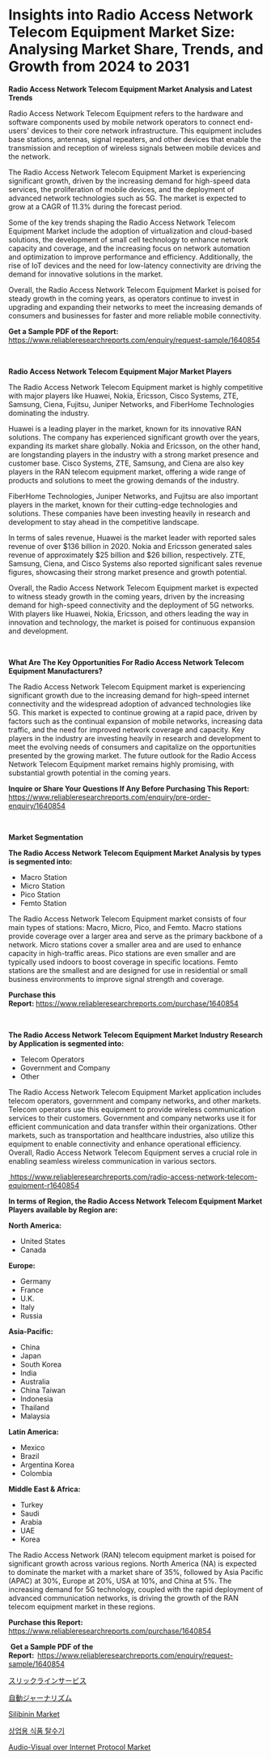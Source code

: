 <p><h1>Insights into Radio Access Network Telecom Equipment Market Size: Analysing Market Share, Trends, and Growth from 2024 to 2031</h1></p><p><strong>Radio Access Network Telecom Equipment Market Analysis and Latest Trends</strong></p>
<p><p>Radio Access Network Telecom Equipment refers to the hardware and software components used by mobile network operators to connect end-users' devices to their core network infrastructure. This equipment includes base stations, antennas, signal repeaters, and other devices that enable the transmission and reception of wireless signals between mobile devices and the network.</p><p>The Radio Access Network Telecom Equipment Market is experiencing significant growth, driven by the increasing demand for high-speed data services, the proliferation of mobile devices, and the deployment of advanced network technologies such as 5G. The market is expected to grow at a CAGR of 11.3% during the forecast period.</p><p>Some of the key trends shaping the Radio Access Network Telecom Equipment Market include the adoption of virtualization and cloud-based solutions, the development of small cell technology to enhance network capacity and coverage, and the increasing focus on network automation and optimization to improve performance and efficiency. Additionally, the rise of IoT devices and the need for low-latency connectivity are driving the demand for innovative solutions in the market.</p><p>Overall, the Radio Access Network Telecom Equipment Market is poised for steady growth in the coming years, as operators continue to invest in upgrading and expanding their networks to meet the increasing demands of consumers and businesses for faster and more reliable mobile connectivity.</p></p>
<p><strong>Get a Sample PDF of the Report:&nbsp;</strong> <a href="https://www.reliableresearchreports.com/enquiry/request-sample/1640854">https://www.reliableresearchreports.com/enquiry/request-sample/1640854</a></p>
<p>&nbsp;</p>
<p><strong>Radio Access Network Telecom Equipment Major Market Players</strong></p>
<p><p>The Radio Access Network Telecom Equipment market is highly competitive with major players like Huawei, Nokia, Ericsson, Cisco Systems, ZTE, Samsung, Ciena, Fujitsu, Juniper Networks, and FiberHome Technologies dominating the industry. </p><p>Huawei is a leading player in the market, known for its innovative RAN solutions. The company has experienced significant growth over the years, expanding its market share globally. Nokia and Ericsson, on the other hand, are longstanding players in the industry with a strong market presence and customer base. Cisco Systems, ZTE, Samsung, and Ciena are also key players in the RAN telecom equipment market, offering a wide range of products and solutions to meet the growing demands of the industry. </p><p>FiberHome Technologies, Juniper Networks, and Fujitsu are also important players in the market, known for their cutting-edge technologies and solutions. These companies have been investing heavily in research and development to stay ahead in the competitive landscape.</p><p>In terms of sales revenue, Huawei is the market leader with reported sales revenue of over $136 billion in 2020. Nokia and Ericsson generated sales revenue of approximately $25 billion and $26 billion, respectively. ZTE, Samsung, Ciena, and Cisco Systems also reported significant sales revenue figures, showcasing their strong market presence and growth potential.</p><p>Overall, the Radio Access Network Telecom Equipment market is expected to witness steady growth in the coming years, driven by the increasing demand for high-speed connectivity and the deployment of 5G networks. With players like Huawei, Nokia, Ericsson, and others leading the way in innovation and technology, the market is poised for continuous expansion and development.</p></p>
<p>&nbsp;</p>
<p><strong>What Are The Key Opportunities For Radio Access Network Telecom Equipment Manufacturers?</strong></p>
<p><p>The Radio Access Network Telecom Equipment market is experiencing significant growth due to the increasing demand for high-speed internet connectivity and the widespread adoption of advanced technologies like 5G. This market is expected to continue growing at a rapid pace, driven by factors such as the continual expansion of mobile networks, increasing data traffic, and the need for improved network coverage and capacity. Key players in the industry are investing heavily in research and development to meet the evolving needs of consumers and capitalize on the opportunities presented by the growing market. The future outlook for the Radio Access Network Telecom Equipment market remains highly promising, with substantial growth potential in the coming years.</p></p>
<p><strong>Inquire or Share Your Questions If Any Before Purchasing This Report:</strong> <a href="https://www.reliableresearchreports.com/enquiry/pre-order-enquiry/1640854">https://www.reliableresearchreports.com/enquiry/pre-order-enquiry/1640854</a></p>
<p>&nbsp;</p>
<p><strong>Market Segmentation</strong></p>
<p><strong>The Radio Access Network Telecom Equipment Market Analysis by types is segmented into:</strong></p>
<p><ul><li>Macro Station</li><li>Micro Station</li><li>Pico Station</li><li>Femto Station</li></ul></p>
<p><p>The Radio Access Network Telecom Equipment market consists of four main types of stations: Macro, Micro, Pico, and Femto. Macro stations provide coverage over a larger area and serve as the primary backbone of a network. Micro stations cover a smaller area and are used to enhance capacity in high-traffic areas. Pico stations are even smaller and are typically used indoors to boost coverage in specific locations. Femto stations are the smallest and are designed for use in residential or small business environments to improve signal strength and coverage.</p></p>
<p><strong>Purchase this Report:&nbsp;</strong><a href="https://www.reliableresearchreports.com/purchase/1640854">https://www.reliableresearchreports.com/purchase/1640854</a></p>
<p>&nbsp;</p>
<p><strong>The Radio Access Network Telecom Equipment Market Industry Research by Application is segmented into:</strong></p>
<p><ul><li>Telecom Operators</li><li>Government and Company</li><li>Other</li></ul></p>
<p><p>The Radio Access Network Telecom Equipment Market application includes telecom operators, government and company networks, and other markets. Telecom operators use this equipment to provide wireless communication services to their customers. Government and company networks use it for efficient communication and data transfer within their organizations. Other markets, such as transportation and healthcare industries, also utilize this equipment to enable connectivity and enhance operational efficiency. Overall, Radio Access Network Telecom Equipment serves a crucial role in enabling seamless wireless communication in various sectors.</p></p>
<p><a href="https://www.reliableresearchreports.com/radio-access-network-telecom-equipment-r1640854">&nbsp;https://www.reliableresearchreports.com/radio-access-network-telecom-equipment-r1640854</a></p>
<p><strong>In terms of Region, the Radio Access Network Telecom Equipment Market Players available by Region are:</strong></p>
<p>
    <p> <strong> North America: </strong>
        <ul>
            <li>United States</li>
            <li>Canada</li>
        </ul>
        </p> 
    <p> <strong> Europe: </strong>
        <ul>
            <li>Germany</li>
            <li>France</li>
            <li>U.K.</li>
            <li>Italy</li>
            <li>Russia</li>
        </ul>
        </p> 
    <p> <strong> Asia-Pacific: </strong>
        <ul>
            <li>China</li>
            <li>Japan</li>
            <li>South Korea</li>
            <li>India</li>
            <li>Australia</li>
            <li>China Taiwan</li>
            <li>Indonesia</li>
            <li>Thailand</li>
            <li>Malaysia</li>
        </ul>
        </p> 
    <p> <strong> Latin America: </strong>
        <ul>
            <li>Mexico</li>
            <li>Brazil</li>
            <li>Argentina Korea</li>
            <li>Colombia</li>
        </ul>
        </p> 
    <p> <strong> Middle East & Africa: </strong>
        <ul>
            <li>Turkey</li>
            <li>Saudi</li>
            <li>Arabia</li>
            <li>UAE</li>
            <li>Korea</li>
        </ul>
    </p>
    </p>
<p><p>The Radio Access Network (RAN) telecom equipment market is poised for significant growth across various regions. North America (NA) is expected to dominate the market with a market share of 35%, followed by Asia Pacific (APAC) at 30%, Europe at 20%, USA at 10%, and China at 5%. The increasing demand for 5G technology, coupled with the rapid deployment of advanced communication networks, is driving the growth of the RAN telecom equipment market in these regions.</p></p>
<p><strong>Purchase this Report: </strong><a href="https://www.reliableresearchreports.com/purchase/1640854">https://www.reliableresearchreports.com/purchase/1640854</a></p>
<p>&nbsp;<strong>Get a Sample PDF of the Report:&nbsp;&nbsp;</strong><a href="https://www.reliableresearchreports.com/enquiry/request-sample/1640854">https://www.reliableresearchreports.com/enquiry/request-sample/1640854</a></p>
<p><strong></strong></p>
<p><p><a href="https://github.com/NashBeahan2023/Market-Research-Report-List-1/blob/main/166671520428.md">スリックラインサービス</a></p><p><a href="https://github.com/joaejkdzgyljvo6/Market-Research-Report-List-1/blob/main/104685820427.md">自動ジャーナリズム</a></p><p><a href="https://issuu.com/reportprime-2/docs/silibinin-market-size-2030.pptx">Silibinin Market</a></p><p><a href="https://github.com/royErdmtyan906778/Market-Research-Report-List-1/blob/main/848904018772.md">상업용 식품 탈수기</a></p><p><a href="https://github.com/pjcfca/Market-Research-Report-List-2/blob/main/audio-visual-over-internet-protocol-market.md">Audio-Visual over Internet Protocol Market</a></p></p>